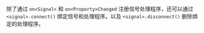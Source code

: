 除了通过 `on<Signal>` 和 `on<Property>Changed` 注册信号处理程序，还可以通过 `<signal>.connect()` 绑定信号和处理程序。以及 `<signal>.disconnect()` 删除绑定的处理程序。
